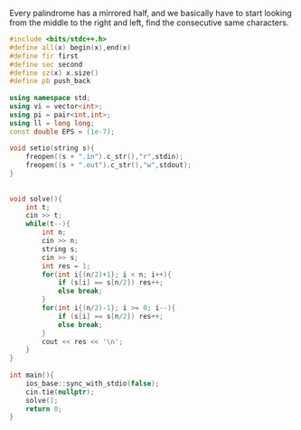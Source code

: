 Every palindrome has a mirrored half, and we basically have to start looking from the middle to the right and left, find the consecutive same characters.
```cpp
#include <bits/stdc++.h>
#define all(x) begin(x),end(x)
#define fir first
#define sec second
#define sz(x) x.size()
#define pb push_back
 
using namespace std;
using vi = vector<int>;
using pi = pair<int,int>;
using ll = long long;
const double EPS = (1e-7);
 
void setio(string s){
	freopen((s + ".in").c_str(),"r",stdin);
	freopen((s + ".out").c_str(),"w",stdout);
}
 
 
void solve(){
    int t;
    cin >> t;
    while(t--){
        int n;
        cin >> n;
        string s;
        cin >> s;
        int res = 1;
        for(int i{(n/2)+1}; i < n; i++){
            if (s[i] == s[n/2]) res++;
            else break;
        }
        for(int i{(n/2)-1}; i >= 0; i--){
            if (s[i] == s[n/2]) res++;
            else break;
        }
        cout << res << '\n';
    }
}
 
int main(){
	ios_base::sync_with_stdio(false);
	cin.tie(nullptr);
    solve();
	return 0;
}
```